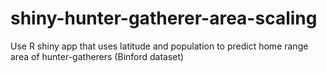 # shiny-hunter-gatherer-area-scaling
Use R shiny app that uses latitude and population to predict home range area of hunter-gatherers (Binford dataset)
